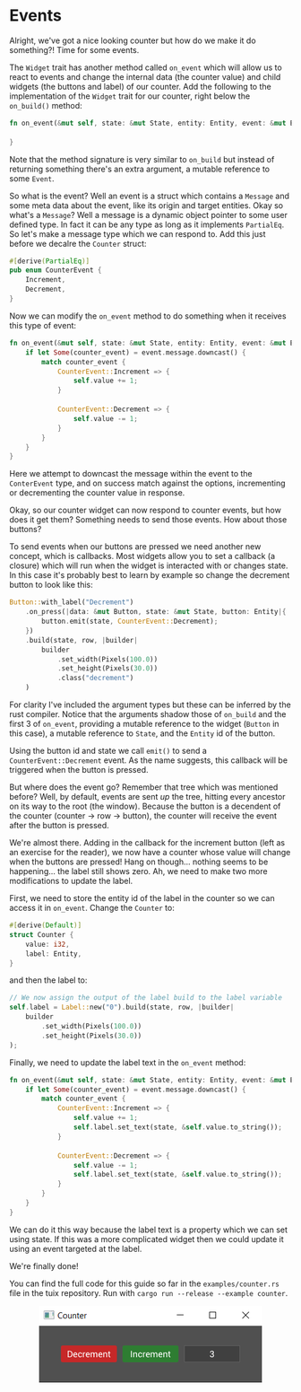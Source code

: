 # Events

Alright, we've got a nice looking counter but how do we make it do something?! Time for some events.

The `Widget` trait has another method called `on_event` which will allow us to react to events and change the internal data (the counter value) and child widgets (the buttons and label) of our counter. Add the following to the implementation of the `Widget` trait for our counter, right below the `on_build()` method:

```rs
fn on_event(&mut self, state: &mut State, entity: Entity, event: &mut Event) {

}
```

Note that the method signature is very similar to `on_build` but instead of returning something there's an extra argument, a mutable reference to some `Event`.

So what is the event? Well an event is a struct which contains a `Message` and some meta data about the event, like its origin and target entities. Okay so what's a `Message`? Well a message is a dynamic object pointer to some user defined type. In fact it can be any type as long as it implements `PartialEq`. So let's make a message type which we can respond to. Add this just before we decalre the `Counter` struct:

```rs
#[derive(PartialEq)]
pub enum CounterEvent {
    Increment,
    Decrement,
}
```
Now we can modify the `on_event` method to do something when it receives this type of event:

```rs
fn on_event(&mut self, state: &mut State, entity: Entity, event: &mut Event) {
    if let Some(counter_event) = event.message.downcast() {
        match counter_event {
            CounterEvent::Increment => {
                self.value += 1;
            }

            CounterEvent::Decrement => {
                self.value -= 1;
            }
        }
    }
}

```
Here we attempt to downcast the message within the event to the `ConterEvent` type, and on success match against the options, incrementing or decrementing the counter value in response.

Okay, so our counter widget can now respond to counter events, but how does it get them? Something needs to send those events. How about those buttons?

To send events when our buttons are pressed we need another new concept, which is callbacks. Most widgets allow you to set a callback (a closure) which will run when the widget is interacted with or changes state. In this case it's probably best to learn by example so change the decrement button to look like this:

```rs
Button::with_label("Decrement")
    .on_press(|data: &mut Button, state: &mut State, button: Entity|{
        button.emit(state, CounterEvent::Decrement);
    })
    .build(state, row, |builder|
        builder
            .set_width(Pixels(100.0))
            .set_height(Pixels(30.0))
            .class("decrement")
    )
```

For clarity I've included the argument types but these can be inferred by the rust compiler. Notice that the arguments shadow those of `on_build` and the first 3 of `on_event`, providing a mutable reference to the widget (`Button` in this case), a mutable reference to `State`, and the `Entity` id of the button.

Using the button id and state we call `emit()` to send a `CounterEvent::Decrement` event. As the name suggests, this callback will be triggered when the button is pressed.

But where does the event go? Remember that tree which was mentioned before? Well, by default, events are sent *up* the tree, hitting every ancestor on its way to the root (the window). Because the button is a decendent of the counter (counter -> row -> button), the counter will receive the event after the button is pressed.

We're almost there. Adding in the callback for the increment button (left as an exercise for the reader), we now have a counter whose value will change when the buttons are pressed! Hang on though... nothing seems to be happening... the label still shows zero. Ah, we need to make two more modifications to update the label.

First, we need to store the entity id of the label in the counter so we can access it in `on_event`. Change the `Counter` to:

```rs
#[derive(Default)]
struct Counter {
    value: i32,
    label: Entity,
}
```

and then the label to:

```rs
// We now assign the output of the label build to the label variable
self.label = Label::new("0").build(state, row, |builder| 
    builder
        .set_width(Pixels(100.0))
        .set_height(Pixels(30.0))
);
```

Finally, we need to update the label text in the `on_event` method:
```rs
fn on_event(&mut self, state: &mut State, entity: Entity, event: &mut Event) {
    if let Some(counter_event) = event.message.downcast() {
        match counter_event {
            CounterEvent::Increment => {
                self.value += 1;
                self.label.set_text(state, &self.value.to_string());
            }

            CounterEvent::Decrement => {
                self.value -= 1;
                self.label.set_text(state, &self.value.to_string());
            }
        }
    }
}
```
We can do it this way because the label text is a property which we can set using state. If this was a more complicated widget then we could update it using an event targeted at the label.

We're finally done!

You can find the full code for this guide so far in the `examples/counter.rs` file in the tuix repository. Run with `cargo run --release --example counter`. 

<p align="center"><img src="../images/quick_guide/counter.png" alt="tuix app"></p>